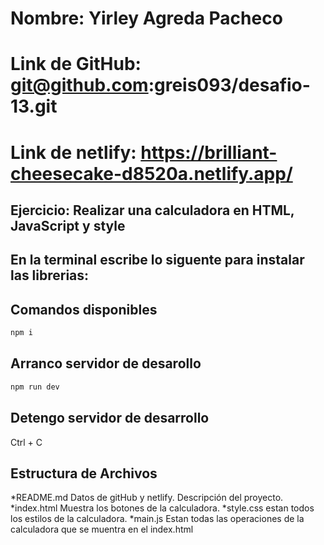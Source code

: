 # Nombre: Yirley Agreda Pacheco

# Link de GitHub: git@github.com:greis093/desafio-13.git

# Link de netlify: https://brilliant-cheesecake-d8520a.netlify.app/

## Ejercicio: Realizar una calculadora en HTML, JavaScript y style

## En la terminal escribe lo siguente para instalar las librerias:

## Comandos disponibles

```sh
npm i
```

## Arranco servidor de desarollo

```sh
npm run dev
```

## Detengo servidor de desarrollo

Ctrl + C

## Estructura de Archivos

*README.md Datos de gitHub y netlify. Descripción del proyecto.
*index.html Muestra los botones de la calculadora.
*style.css estan todos los estilos de la calculadora.
*main.js Estan todas las operaciones de la calculadora que se muentra en el index.html
